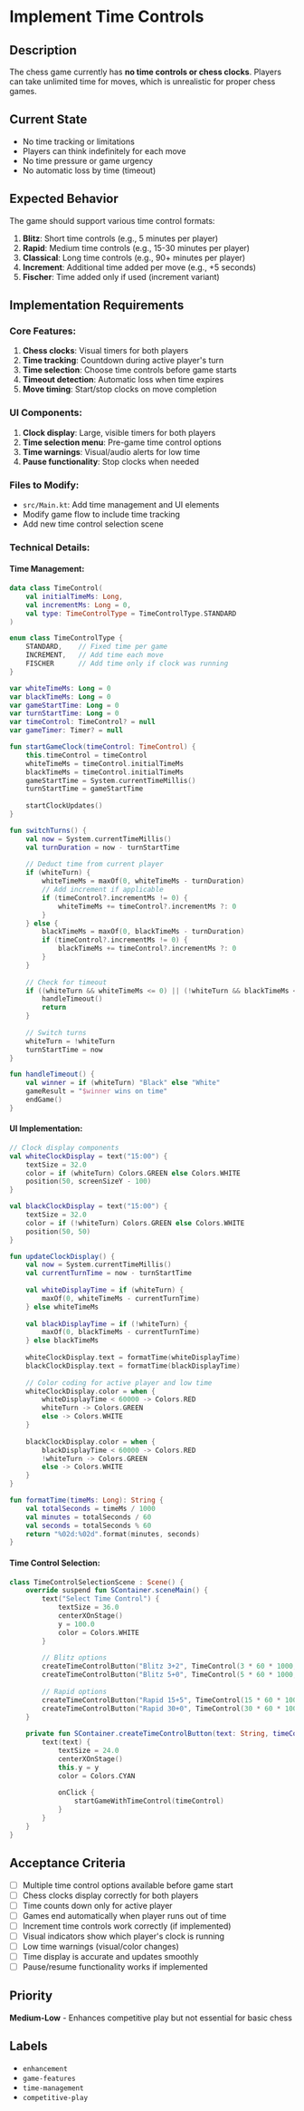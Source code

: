 # Implement Time Controls

## Description
The chess game currently has **no time controls or chess clocks**. Players can take unlimited time for moves, which is unrealistic for proper chess games.

## Current State
- No time tracking or limitations
- Players can think indefinitely for each move
- No time pressure or game urgency
- No automatic loss by time (timeout)

## Expected Behavior
The game should support various time control formats:
1. **Blitz**: Short time controls (e.g., 5 minutes per player)
2. **Rapid**: Medium time controls (e.g., 15-30 minutes per player)  
3. **Classical**: Long time controls (e.g., 90+ minutes per player)
4. **Increment**: Additional time added per move (e.g., +5 seconds)
5. **Fischer**: Time added only if used (increment variant)

## Implementation Requirements

### Core Features:
1. **Chess clocks**: Visual timers for both players
2. **Time tracking**: Countdown during active player's turn
3. **Time selection**: Choose time controls before game starts
4. **Timeout detection**: Automatic loss when time expires
5. **Move timing**: Start/stop clocks on move completion

### UI Components:
1. **Clock display**: Large, visible timers for both players
2. **Time selection menu**: Pre-game time control options
3. **Time warnings**: Visual/audio alerts for low time
4. **Pause functionality**: Stop clocks when needed

### Files to Modify:
- `src/Main.kt`: Add time management and UI elements
- Modify game flow to include time tracking
- Add new time control selection scene

### Technical Details:

#### Time Management:
```kotlin
data class TimeControl(
    val initialTimeMs: Long,
    val incrementMs: Long = 0,
    val type: TimeControlType = TimeControlType.STANDARD
)

enum class TimeControlType {
    STANDARD,    // Fixed time per game
    INCREMENT,   // Add time each move
    FISCHER      // Add time only if clock was running
}

var whiteTimeMs: Long = 0
var blackTimeMs: Long = 0
var gameStartTime: Long = 0
var turnStartTime: Long = 0
var timeControl: TimeControl? = null
var gameTimer: Timer? = null

fun startGameClock(timeControl: TimeControl) {
    this.timeControl = timeControl
    whiteTimeMs = timeControl.initialTimeMs
    blackTimeMs = timeControl.initialTimeMs
    gameStartTime = System.currentTimeMillis()
    turnStartTime = gameStartTime
    
    startClockUpdates()
}

fun switchTurns() {
    val now = System.currentTimeMillis()
    val turnDuration = now - turnStartTime
    
    // Deduct time from current player
    if (whiteTurn) {
        whiteTimeMs = maxOf(0, whiteTimeMs - turnDuration)
        // Add increment if applicable
        if (timeControl?.incrementMs != 0) {
            whiteTimeMs += timeControl?.incrementMs ?: 0
        }
    } else {
        blackTimeMs = maxOf(0, blackTimeMs - turnDuration)
        if (timeControl?.incrementMs != 0) {
            blackTimeMs += timeControl?.incrementMs ?: 0
        }
    }
    
    // Check for timeout
    if ((whiteTurn && whiteTimeMs <= 0) || (!whiteTurn && blackTimeMs <= 0)) {
        handleTimeout()
        return
    }
    
    // Switch turns
    whiteTurn = !whiteTurn
    turnStartTime = now
}

fun handleTimeout() {
    val winner = if (whiteTurn) "Black" else "White"
    gameResult = "$winner wins on time"
    endGame()
}
```

#### UI Implementation:
```kotlin
// Clock display components
val whiteClockDisplay = text("15:00") {
    textSize = 32.0
    color = if (whiteTurn) Colors.GREEN else Colors.WHITE
    position(50, screenSizeY - 100)
}

val blackClockDisplay = text("15:00") {
    textSize = 32.0
    color = if (!whiteTurn) Colors.GREEN else Colors.WHITE
    position(50, 50)
}

fun updateClockDisplay() {
    val now = System.currentTimeMillis()
    val currentTurnTime = now - turnStartTime
    
    val whiteDisplayTime = if (whiteTurn) {
        maxOf(0, whiteTimeMs - currentTurnTime)
    } else whiteTimeMs
    
    val blackDisplayTime = if (!whiteTurn) {
        maxOf(0, blackTimeMs - currentTurnTime)
    } else blackTimeMs
    
    whiteClockDisplay.text = formatTime(whiteDisplayTime)
    blackClockDisplay.text = formatTime(blackDisplayTime)
    
    // Color coding for active player and low time
    whiteClockDisplay.color = when {
        whiteDisplayTime < 60000 -> Colors.RED
        whiteTurn -> Colors.GREEN
        else -> Colors.WHITE
    }
    
    blackClockDisplay.color = when {
        blackDisplayTime < 60000 -> Colors.RED
        !whiteTurn -> Colors.GREEN
        else -> Colors.WHITE
    }
}

fun formatTime(timeMs: Long): String {
    val totalSeconds = timeMs / 1000
    val minutes = totalSeconds / 60
    val seconds = totalSeconds % 60
    return "%02d:%02d".format(minutes, seconds)
}
```

#### Time Control Selection:
```kotlin
class TimeControlSelectionScene : Scene() {
    override suspend fun SContainer.sceneMain() {
        text("Select Time Control") {
            textSize = 36.0
            centerXOnStage()
            y = 100.0
            color = Colors.WHITE
        }
        
        // Blitz options
        createTimeControlButton("Blitz 3+2", TimeControl(3 * 60 * 1000, 2000), 200.0)
        createTimeControlButton("Blitz 5+0", TimeControl(5 * 60 * 1000, 0), 250.0)
        
        // Rapid options  
        createTimeControlButton("Rapid 15+5", TimeControl(15 * 60 * 1000, 5000), 300.0)
        createTimeControlButton("Rapid 30+0", TimeControl(30 * 60 * 1000, 0), 350.0)
    }
    
    private fun SContainer.createTimeControlButton(text: String, timeControl: TimeControl, y: Double) {
        text(text) {
            textSize = 24.0
            centerXOnStage()
            this.y = y
            color = Colors.CYAN
            
            onClick {
                startGameWithTimeControl(timeControl)
            }
        }
    }
}
```

## Acceptance Criteria
- [ ] Multiple time control options available before game start
- [ ] Chess clocks display correctly for both players
- [ ] Time counts down only for active player
- [ ] Games end automatically when player runs out of time
- [ ] Increment time controls work correctly (if implemented)
- [ ] Visual indicators show which player's clock is running
- [ ] Low time warnings (visual/color changes)
- [ ] Time display is accurate and updates smoothly
- [ ] Pause/resume functionality works if implemented

## Priority
**Medium-Low** - Enhances competitive play but not essential for basic chess

## Labels
- `enhancement`
- `game-features`
- `time-management`
- `competitive-play`